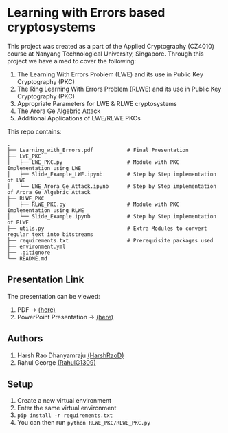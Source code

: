 # Learning with Errors based cryptosystems
This project was created as a part of the Applied Cryptography (CZ4010) course at Nanyang Technological University, Singapore. Through this project we have aimed to cover the following:  
1. The Learning With Errors Problem (LWE) and its use in Public Key Cryptography (PKC)
2. The Ring Learning With Errors Problem (RLWE) and its use in Public Key Cryptography (PKC)
3. Appropriate Parameters for LWE & RLWE cryptosystems
4. The Arora Ge Algebric Attack
5. Additional Applications of LWE/RLWE PKCs

This repo contains:
```
.
├── Learning_with_Errors.pdf           # Final Presentation
├── LWE_PKC                 
│   ├── LWE_PKC.py                     # Module with PKC Implementation using LWE
│   ├── Slide_Example_LWE.ipynb        # Step by Step implementation of LWE
│   └── LWE_Arora_Ge_Attack.ipynb      # Step by Step implementation of Arora Ge Algebric Attack
├── RLWE_PKC
│   ├── RLWE_PKC.py                    # Module with PKC Implementation using RLWE
│   └── Slide_Example.ipynb            # Step by Step implementation of RLWE
├── utils.py                           # Extra Modules to convert regular text into bitstreams
├── requirements.txt                   # Prerequisite packages used
├── environment.yml
├── .gitignore
└── README.md
```

## Presentation Link
The presentation can be viewed:   
1. PDF -> [(here)](https://github.com/HarshRaoD/Applied-Cryptography-Project/blob/main/Learning_With_Errors.pdf) 
2. PowerPoint Presentation -> [(here)](https://entuedu-my.sharepoint.com/:p:/g/personal/harshrao001_e_ntu_edu_sg/EXBONLFc4klHqWMUNiM3QMsB7JF96xFM6ahDaq0gO5UxDA?e=XQvLEF)

## Authors
1. Harsh Rao Dhanyamraju [(HarshRaoD)](https://github.com/HarshRaoD)
2. Rahul George [(RahulG1309)](https://github.com/RahulG1309)

## Setup
1. Create a new virtual environment
2. Enter the same virtual environment
3. ```pip install -r requirements.txt```
4. You can then run ```python RLWE_PKC/RLWE_PKC.py```
